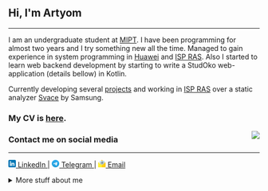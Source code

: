 ## Hi, I'm Artyom
---

I am an undergraduate student at [MIPT](https://mipt.ru/english/).
I have been programming for almost two years and I try something new all the time.
Managed to gain experience in system programming in
[Huawei](https://career.huawei.ru/rri/en/)
and [ISP RAS](https://www.ispras.ru/).
Also I started to learn web backend development by starting to write 
a StudOko web-application (details bellow) in Kotlin.

Currently developing several [projects](#projects) and working in
[ISP RAS](https://www.ispras.ru/en/)
over a static analyzer
[Svace](https://www.ispras.ru/en/technologies/svace/) by Samsung.



### My CV is [here](https://github.com/temikfart/temikfart/blob/main/CV/pdf/cv-en.pdf).

<a href="https://github.com/anuraghazra/github-readme-stats">
    <img align="right" src="https://github-readme-stats.vercel.app/api?username=temikfart&hide=contribs&hide_title=false&show_icons=true&include_all_commits=true&count_private=true&custom_title=GitHub%20Stats"/>
</a>

### Contact me on social media
---

<a href="https://linkedin.com/in/artyom-fartygin-61890024a">
    <img src="CV/images/linkedin.png" alt="LinkedIn" width="15"/>
    LinkedIn
</a>
|
<a href="https://t.me/temikfart">
    <img src="CV/images/telegram.png" alt="LinkedIn" width="15"/>
    Telegram
</a>
|
<a href="mailto:xadintak1@mail.ru">
    <img src="CV/images/email.png" alt="LinkedIn" width="15"/>
    Email
</a>


&NewLine;
<details>
<summary>More stuff about me</summary>


### What I'm currently learning
---

Now, I learn [Kotlin](https://kotlinlang.org/)
and its application in web backend Development.
I hope, it will be very interesting.



### Projects
---

* **[C++]** [sql2cypher](https://github.com/temikfart/sql2cypher)
is a **unique** tool, which allow you to translate your Microsoft SQL queries
for **relational database to** queries for neo4j (**graph** DBMS).

* **[C++]** [logger](https://github.com/temikfart/logger)
is a very lightweight, flexible, simple and universal logger for C++ projects.
It supports different formats (in e.g. json), colors, can write logs
in some places (files, stdout) and so on.

* **[Kotlin]** [studoko](https://github.com/temikfart/temikfart/blob/main/CV/pdf/cv-en.pdf)
is a web application that will allow the Department of ATP at the MIPT
to issue and accept homework for students, control access to a server cluster
and department's GitLab.

* **[C]** [PDP-11 Emulator](https://github.com/temikfart/pdp11-emulator)
is an emulator of outdated 16-bit computer
[PDP-11](https://en.wikipedia.org/wiki/PDP-11).



### Skills
---

<a href="https://github.com/anuraghazra/github-readme-stats">
    <img align="right" src="https://github-readme-stats.vercel.app/api/top-langs/?username=temikfart&hide=Common%20Lisp,Jupyter%20Notebook,TeX&layout=compact&langs_count=6&exclude_repo=GIS-Excelsior&custom_title=Most%20used%20languages%20on%20GitHub"/>
</a>

* **Languages:** C/C++, Java, Kotlin and a little bit Python, Ruby, Go
* **DBMS:** Microsoft SQLS, neo4j
* **DevOps:** Linux, Git and a little bit Docker, CI/CD
* **Agile:** Scrum & Kanban in [Jira](https://www.atlassian.com/ru/software/jira)
* **Other:** Shell, Doxygen, GTest, LaTex

See more in my [CV](https://github.com/temikfart/temikfart/blob/main/CV/pdf/cv-en.pdf).


</details>
